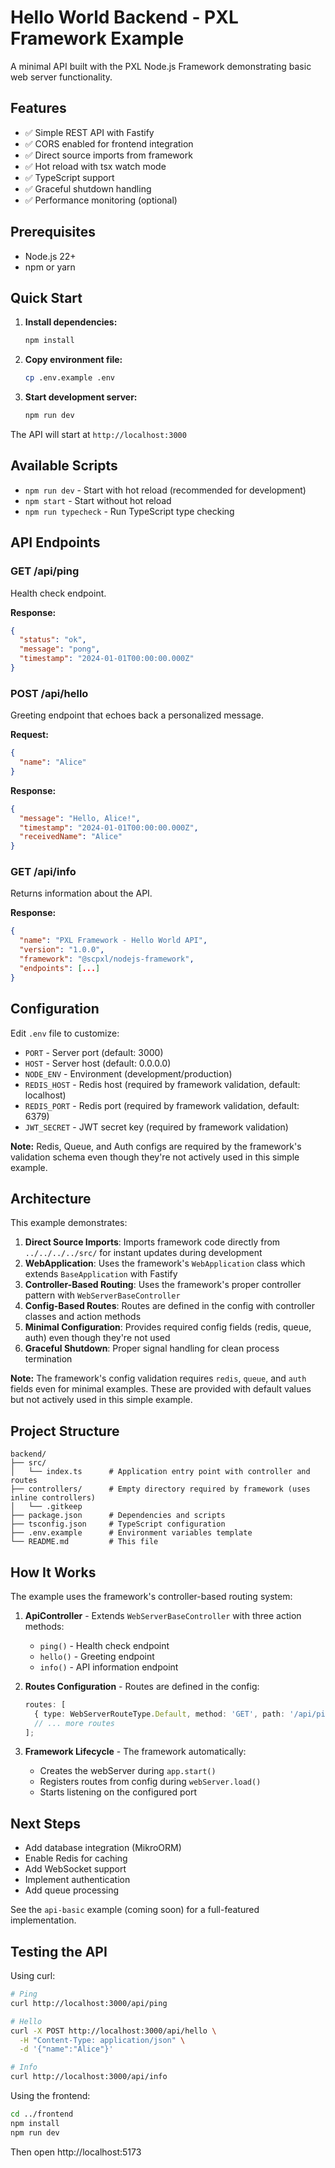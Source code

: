 # Hello World Backend - PXL Framework Example

A minimal API built with the PXL Node.js Framework demonstrating basic web server functionality.

## Features

- ✅ Simple REST API with Fastify
- ✅ CORS enabled for frontend integration
- ✅ Direct source imports from framework
- ✅ Hot reload with tsx watch mode
- ✅ TypeScript support
- ✅ Graceful shutdown handling
- ✅ Performance monitoring (optional)

## Prerequisites

- Node.js 22+
- npm or yarn

## Quick Start

1. **Install dependencies:**

   ```bash
   npm install
   ```

2. **Copy environment file:**

   ```bash
   cp .env.example .env
   ```

3. **Start development server:**
   ```bash
   npm run dev
   ```

The API will start at `http://localhost:3000`

## Available Scripts

- `npm run dev` - Start with hot reload (recommended for development)
- `npm start` - Start without hot reload
- `npm run typecheck` - Run TypeScript type checking

## API Endpoints

### GET /api/ping

Health check endpoint.

**Response:**

```json
{
  "status": "ok",
  "message": "pong",
  "timestamp": "2024-01-01T00:00:00.000Z"
}
```

### POST /api/hello

Greeting endpoint that echoes back a personalized message.

**Request:**

```json
{
  "name": "Alice"
}
```

**Response:**

```json
{
  "message": "Hello, Alice!",
  "timestamp": "2024-01-01T00:00:00.000Z",
  "receivedName": "Alice"
}
```

### GET /api/info

Returns information about the API.

**Response:**

```json
{
  "name": "PXL Framework - Hello World API",
  "version": "1.0.0",
  "framework": "@scpxl/nodejs-framework",
  "endpoints": [...]
}
```

## Configuration

Edit `.env` file to customize:

- `PORT` - Server port (default: 3000)
- `HOST` - Server host (default: 0.0.0.0)
- `NODE_ENV` - Environment (development/production)
- `REDIS_HOST` - Redis host (required by framework validation, default: localhost)
- `REDIS_PORT` - Redis port (required by framework validation, default: 6379)
- `JWT_SECRET` - JWT secret key (required by framework validation)

**Note:** Redis, Queue, and Auth configs are required by the framework's validation schema even though they're not actively used in this simple example.

## Architecture

This example demonstrates:

1. **Direct Source Imports**: Imports framework code directly from `../../../../src/` for instant updates during development
2. **WebApplication**: Uses the framework's `WebApplication` class which extends `BaseApplication` with Fastify
3. **Controller-Based Routing**: Uses the framework's proper controller pattern with `WebServerBaseController`
4. **Config-Based Routes**: Routes are defined in the config with controller classes and action methods
5. **Minimal Configuration**: Provides required config fields (redis, queue, auth) even though they're not used
6. **Graceful Shutdown**: Proper signal handling for clean process termination

**Note:** The framework's config validation requires `redis`, `queue`, and `auth` fields even for minimal examples. These are provided with default values but not actively used in this simple example.

## Project Structure

```
backend/
├── src/
│   └── index.ts      # Application entry point with controller and routes
├── controllers/      # Empty directory required by framework (uses inline controllers)
│   └── .gitkeep
├── package.json      # Dependencies and scripts
├── tsconfig.json     # TypeScript configuration
├── .env.example      # Environment variables template
└── README.md         # This file
```

## How It Works

The example uses the framework's controller-based routing system:

1. **ApiController** - Extends `WebServerBaseController` with three action methods:
   - `ping()` - Health check endpoint
   - `hello()` - Greeting endpoint
   - `info()` - API information endpoint

2. **Routes Configuration** - Routes are defined in the config:

   ```typescript
   routes: [
     { type: WebServerRouteType.Default, method: 'GET', path: '/api/ping', controller: ApiController, action: 'ping' },
     // ... more routes
   ];
   ```

3. **Framework Lifecycle** - The framework automatically:
   - Creates the webServer during `app.start()`
   - Registers routes from config during `webServer.load()`
   - Starts listening on the configured port

## Next Steps

- Add database integration (MikroORM)
- Enable Redis for caching
- Add WebSocket support
- Implement authentication
- Add queue processing

See the `api-basic` example (coming soon) for a full-featured implementation.

## Testing the API

Using curl:

```bash
# Ping
curl http://localhost:3000/api/ping

# Hello
curl -X POST http://localhost:3000/api/hello \
  -H "Content-Type: application/json" \
  -d '{"name":"Alice"}'

# Info
curl http://localhost:3000/api/info
```

Using the frontend:

```bash
cd ../frontend
npm install
npm run dev
```

Then open http://localhost:5173
